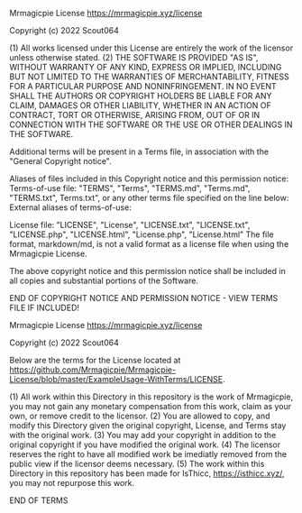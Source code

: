 Mrmagicpie License
https://mrmagicpie.xyz/license

Copyright (c) 2022 Scout064

(1) All works licensed under this License are entirely the work of the licensor unless otherwise stated.
(2) THE SOFTWARE IS PROVIDED "AS IS", WITHOUT WARRANTY OF ANY KIND, EXPRESS OR
IMPLIED, INCLUDING BUT NOT LIMITED TO THE WARRANTIES OF MERCHANTABILITY,
FITNESS FOR A PARTICULAR PURPOSE AND NONINFRINGEMENT. IN NO EVENT SHALL THE
AUTHORS OR COPYRIGHT HOLDERS BE LIABLE FOR ANY CLAIM, DAMAGES OR OTHER
LIABILITY, WHETHER IN AN ACTION OF CONTRACT, TORT OR OTHERWISE, ARISING FROM,
OUT OF OR IN CONNECTION WITH THE SOFTWARE OR THE USE OR OTHER DEALINGS IN THE
SOFTWARE.

Additional terms will be present in a Terms file, in association with the "General Copyright notice". 

Aliases of files included in this Copyright notice and this permission notice:
  Terms-of-use file: "TERMS", "Terms", "TERMS.md", "Terms.md", "TERMS.txt", Terms.txt", or any other terms file specified on the line below:
      External aliases of terms-of-use: 
 
  License file: "LICENSE", "License", "LICENSE.txt", "LICENSE.txt", "LICENSE.php", "LICENSE.html", "License.php", "License.html"
      The file format, markdown/md, is not a valid format as a license file when using the Mrmagicpie License.


The above copyright notice and this permission notice shall be included in all
copies and substantial portions of the Software.

END OF COPYRIGHT NOTICE AND PERMISSION NOTICE - VIEW TERMS FILE IF INCLUDED!


Mrmagicpie License
https://mrmagicpie.xyz/license

Copyright (c) 2022 Scout064

Below are the terms for the License located at https://github.com/Mrmagicpie/Mrmagicpie-License/blob/master/ExampleUsage-WithTerms/LICENSE. 
 
(1) All work within this Directory in this repository is the work of Mrmagicpie, you may not gain any monetary compensation from this work, claim as your own, or remove credit to the licensor.
(2) You are allowed to copy, and modify this Directory given the original copyright, License, and Terms stay with the original work.
(3) You may add your copyright in addition to the original copyright if you have modified the original work.
(4) The licensor reserves the right to have all modified work be imediatly removed from the public view if the licensor deems necessary. 
(5) The work within this Directory in this repository has been made for IsThicc, https://isthicc.xyz/, you may not repurpose this work.

END OF TERMS
